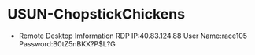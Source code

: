 # USUN-ChopstickChickens

* Remote Desktop Imformation
	RDP IP:40.83.124.88
	User Name:race105
	Password:B0tZ5nBKX?P$L?G

